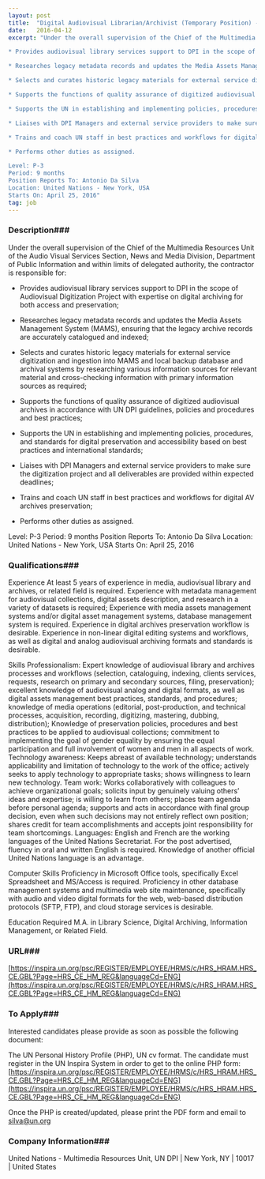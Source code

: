 ```yaml
---
layout: post
title:  "Digital Audiovisual Librarian/Archivist (Temporary Position) - United Nations"
date:   2016-04-12
excerpt: "Under the overall supervision of the Chief of the Multimedia Resources Unit of the Audio Visual Services Section, News and Media Division, Department of Public Information and within limits of delegated authority, the contractor is responsible for:

* Provides audiovisual library services support to DPI in the scope of Audiovisual Digitization Project with expertise on digital archiving for both access and preservation;  

* Researches legacy metadata records and updates the Media Assets Management System (MAMS), ensuring that the legacy archive records are accurately catalogued and indexed;

* Selects and curates historic legacy materials for external service digitization and ingestion into MAMS and local backup database and archival systems by researching various information sources for relevant material and cross-checking information with primary information sources as required;

* Supports the functions of quality assurance of digitized audiovisual archives in accordance with UN DPI guidelines, policies and procedures and best practices;

* Supports the UN in establishing and implementing policies, procedures, and standards for digital preservation and accessibility based on best practices and international standards;

* Liaises with DPI Managers and external service providers to make sure the digitization project and all deliverables are provided within expected deadlines;

* Trains and coach UN staff in best practices and workflows for digital AV archives preservation;

* Performs other duties as assigned.

Level: P-3
Period: 9 months
Position Reports To: Antonio Da Silva
Location: United Nations - New York, USA
Starts On: April 25, 2016"
tag: job
---
```


### Description###

Under the overall supervision of the Chief of the Multimedia Resources Unit of the Audio Visual Services Section, News and Media Division, Department of Public Information and within limits of delegated authority, the contractor is responsible for:

* Provides audiovisual library services support to DPI in the scope of Audiovisual Digitization Project with expertise on digital archiving for both access and preservation;  

* Researches legacy metadata records and updates the Media Assets Management System (MAMS), ensuring that the legacy archive records are accurately catalogued and indexed;

* Selects and curates historic legacy materials for external service digitization and ingestion into MAMS and local backup database and archival systems by researching various information sources for relevant material and cross-checking information with primary information sources as required;

* Supports the functions of quality assurance of digitized audiovisual archives in accordance with UN DPI guidelines, policies and procedures and best practices;

* Supports the UN in establishing and implementing policies, procedures, and standards for digital preservation and accessibility based on best practices and international standards;

* Liaises with DPI Managers and external service providers to make sure the digitization project and all deliverables are provided within expected deadlines;

* Trains and coach UN staff in best practices and workflows for digital AV archives preservation;

* Performs other duties as assigned.

Level: P-3
Period: 9 months
Position Reports To: Antonio Da Silva
Location: United Nations - New York, USA
Starts On: April 25, 2016




### Qualifications###

Experience
At least 5 years of experience in media, audiovisual library and archives, or related field is required. Experience with metadata management for audiovisual collections, digital assets description, and research in a variety of datasets is required; Experience with media assets management systems and/or digital asset management systems, database management system is required. Experience in digital archives preservation workflow is desirable. Experience in non-linear digital editing systems and workflows, as well as digital and analog audiovisual archiving formats and standards is desirable.

Skills
Professionalism: Expert knowledge of audiovisual library and archives processes and workflows (selection, cataloguing, indexing, clients services, requests, research on primary and secondary sources, filing, preservation); excellent knowledge of audiovisual analog and digital formats, as well as digital assets management best practices, standards, and procedures; knowledge of media operations (editorial, post-production, and technical processes, acquisition, recording, digitizing, mastering, dubbing, distribution); Knowledge of preservation policies, procedures and best practices to be applied to audiovisual collections; commitment to implementing the goal of gender equality by ensuring the equal participation and full involvement of women and men in all aspects of work.
Technology awareness: Keeps abreast of available technology; understands applicability and limitation of technology to the work of the office; actively seeks to apply technology to appropriate tasks; shows willingness to learn new technology.
Team work: Works collaboratively with colleagues to achieve organizational goals; solicits input by genuinely valuing others’ ideas and expertise; is willing to learn from others; places team agenda before personal agenda; supports and acts in accordance with final group decision, even when such decisions may not entirely reflect own position; shares credit for team accomplishments and accepts joint responsibility for team shortcomings.
Languages:
English and French are the working languages of the United Nations Secretariat. For the post advertised, fluency in oral and written English is required. Knowledge of another official United Nations language is an advantage.

Computer Skills
Proficiency in Microsoft Office tools, specifically Excel Spreadsheet and MS/Access is required. Proficiency in other database management systems and multimedia web site maintenance, specifically with audio and video digital formats for the web, web-based distribution protocols (SFTP, FTP), and cloud storage services is desirable.

Education Required
M.A. in Library Science, Digital Archiving, Information Management, or Related Field.






### URL###

[https://inspira.un.org/psc/REGISTER/EMPLOYEE/HRMS/c/HRS_HRAM.HRS_CE.GBL?Page=HRS_CE_HM_REG&languageCd=ENG](https://inspira.un.org/psc/REGISTER/EMPLOYEE/HRMS/c/HRS_HRAM.HRS_CE.GBL?Page=HRS_CE_HM_REG&languageCd=ENG)

### To Apply###

Interested candidates please provide as soon as possible the following document:

The UN Personal History Profile (PHP), UN cv format. The candidate must register in the UN Inspira System in order to get to the online PHP form:
[https://inspira.un.org/psc/REGISTER/EMPLOYEE/HRMS/c/HRS_HRAM.HRS_CE.GBL?Page=HRS_CE_HM_REG&languageCd=ENG](https://inspira.un.org/psc/REGISTER/EMPLOYEE/HRMS/c/HRS_HRAM.HRS_CE.GBL?Page=HRS_CE_HM_REG&languageCd=ENG)

Once the PHP is created/updated, please print the PDF form and email to silva@un.org 


### Company Information###

United Nations - Multimedia Resources Unit, UN DPI | New York, NY | 10017 | United States



